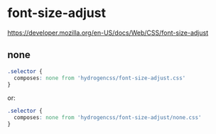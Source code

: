 # font-size-adjust

https://developer.mozilla.org/en-US/docs/Web/CSS/font-size-adjust

## none
```css
.selector {
  composes: none from 'hydrogencss/font-size-adjust.css'
}
```

or:
```css
.selector {
  composes: none from 'hydrogencss/font-size-adjust/none.css'
}
```

